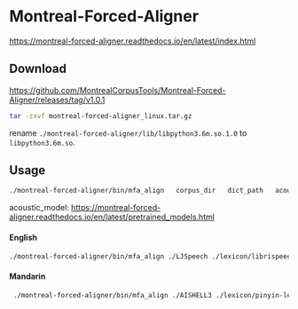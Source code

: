 # Montreal-Forced-Aligner

https://montreal-forced-aligner.readthedocs.io/en/latest/index.html

## Download

https://github.com/MontrealCorpusTools/Montreal-Forced-Aligner/releases/tag/v1.0.1

```bash
tar -zxvf montreal-forced-aligner_linux.tar.gz
```

rename `./montreal-forced-aligner/lib/libpython3.6m.so.1.0` to `libpython3.6m.so`.

## Usage

```bash
./montreal-forced-aligner/bin/mfa_align   corpus_dir   dict_path   acoustic_model   output_dir
```

acoustic_model: https://montreal-forced-aligner.readthedocs.io/en/latest/pretrained_models.html

#### English

```bash
./montreal-forced-aligner/bin/mfa_align ./LJSpeech ./lexicon/librispeech-lexicon.txt english ./textgrid
```

#### Mandarin

```bash
 ./montreal-forced-aligner/bin/mfa_align ./AISHELL3 ./lexicon/pinyin-lexicon.txt mandarin.zip ./textgrid
```